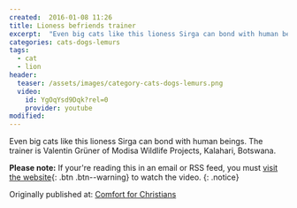```yaml
---
created:  2016-01-08 11:26  
title: Lioness befriends trainer
excerpt:  "Even big cats like this lioness Sirga can bond with human beings.  The trainer is Valentin Grüner of Modisa Wildlife Projects, Kalahari, Botswana."
categories: cats-dogs-lemurs
tags: 
  - cat
  - lion
header:
  teaser: /assets/images/category-cats-dogs-lemurs.png
  video:
    id: YgOqYsd9Dqk?rel=0
    provider: youtube
modified:  
---
```


Even big cats like this lioness Sirga can bond with human beings.  The trainer is Valentin Grüner of Modisa Wildlife Projects, Kalahari, Botswana.

**Please note:** If your're reading this in an email or RSS feed, you must [visit the website](/cats-dogs-lemurs/lioness-befriends-trainer/){: .btn .btn--warning} to watch the video.
{: .notice}

<div>Originally published at: <a href='http://www.alecsatin.com/'>Comfort for Christians</a></div>

